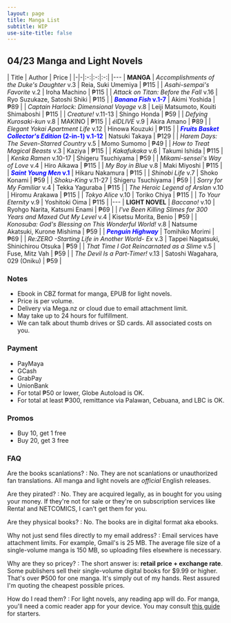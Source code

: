 ```yaml
---
layout: page
title: Manga List
subtitle: WIP
use-site-title: false
---
```

## 04/23 Manga and Light Novels

| Title | Author | Price |
|-|-|:-:|:-:|:-:|
|---
| **MANGA**
| _Accomplishments of the Duke's Daughter_ v.3 | Reia, Suki Umemiya | ₱115 |
| _Asahi-sempai's Favorite_ v.2 | Iroha Machino | ₱115 |
| _Attack on Titan: Before the Fall_ v.16 | Ryo Suzukaze, Satoshi Shiki | ₱115 |
| <span style="color:blue">**_Banana Fish_ v.1-7**</span> | Akimi Yoshida | ₱89 |
| _Captain Harlock: Dimensional Voyage_ v.8 | Leiji Matsumoto, Kouiti Shimaboshi | ₱115 |
| _Creature!_ v.11-13 | Shingo Honda | ₱59 |
| _Defying Kurosaki-kun_ v.8 | MAKINO | ₱115 |
| _élDLIVE_ v.9 | Akira Amano | ₱89 |
| _Elegant Yokai Apartment Life_ v.12 | Hinowa Kouzuki | ₱115 |
| <span style="color:blue">**_Fruits Basket Collector's Edition_ (2-in-1) v.1-12**</span> | Natsuki Takaya | ₱129 |
| _Harem Days: The Seven-Starred Country_ v.5 | Momo Sumomo | ₱49 |
| _How to Treat Magical Beasts_ v.3 | Kaziya | ₱115 |
| _Kakafukaka_ v.6 | Takumi Ishida | ₱115 |
| _Kenka Ramen_ v.10-17 | Shigeru Tsuchiyama | ₱59 |
| _Mikami-sensei's Way of Love_ v.4 | Hiro Aikawa | ₱115 |
| _My Boy in Blue_ v.8 | Maki Miyoshi | ₱115 |
| <span style="color:blue">**_Saint Young Men_ v.1**</span> | Hikaru Nakamura | ₱115 |
| _Shinobi Life_ v.7 | Shoko Konami | ₱59 |
| _Shoku-King_ v.11-27 | Shigeru Tsuchiyama | ₱59 |
| _Sorry for My Familiar_ v.4 | Tekka Yaguraba | ₱115 |
| _The Heroic Legend of Arslan_ v.10 | Hiromu Arakawa | ₱115 |
| _Tokyo Alice_ v.10 | Toriko Chiya | ₱115 |
| _To Your Eternity_ v.9 | Yoshitoki Oima | ₱115 |
|---
| **LIGHT NOVEL**
| _Baccano!_ v.10 | Ryohgo Narita, Katsumi Enami | ₱69 |
| _I've Been Killing Slimes for 300 Years and Maxed Out My Level_ v.4 | Kisetsu Morita, Benio | ₱59 |
| _Konosuba: God's Blessing on This Wonderful World!_ v.8 | Natsume Akatsuki, Kurone Mishima | ₱59 |
| <span style="color:blue">**_Penguin Highway_**</span> | Tomihiko Morimi | ₱69 |
| _Re:ZERO -Starting Life in Another World- Ex_ v.3 | Tappei Nagatsuki, Shinichirou Otsuka | ₱59 |
| _That Time I Got Reincarnated as a Slime_ v.5 | Fuse, Mitz Vah | ₱59 |
| _The Devil Is a Part-Timer!_ v.13 | Satoshi Wagahara, 029 (Oniku) | ₱59 |

### Notes
- Ebook in CBZ format for manga, EPUB for light novels.
- Price is per volume.
- Delivery via Mega.nz or cloud due to email attachment limit.
- May take up to 24 hours for fulfillment.
- We can talk about thumb drives or SD cards. All associated costs on you.

### Payment
- PayMaya
- GCash
- GrabPay
- UnionBank
- For total ₱50 or lower, Globe Autoload is OK.
- For total at least ₱300, remittance via Palawan, Cebuana, and LBC is OK.

### Promos
- Buy 10, get 1 free
- Buy 20, get 3 free

### FAQ
Are the books scanlations?
: No. They are not scanlations or unauthorized fan translations. All manga and light novels are *official* English releases.

Are they pirated?
: No. They are acquired legally, as in bought for you using your money. If they're not for sale or they're on subscription services like Renta! and NETCOMICS, I can't get them for you.

Are they physical books?
: No. The books are in digital format aka ebooks.

Why not just send files directly to my email address?
: Email services have attachment limits. For example, Gmail's is 25 MB. The average file size of a single-volume manga is 150 MB, so uploading files elsewhere is necessary.

Why are they so pricey?
: The short answer is: **retail price + exchange rate**. Some publishers sell their single-volume digital books for $9.99 or higher. That's over ₱500 for one manga. It's simply out of my hands. Rest assured I'm quoting the cheapest possible prices.

How do I read them?
: For light novels, any reading app will do. For manga, you'll need a comic reader app for your device. You may consult [this guide](https://support.humblebundle.com/hc/en-us/articles/202844690) for starters.
